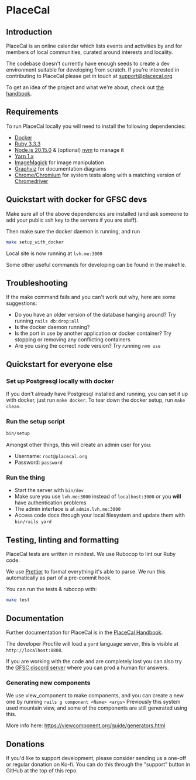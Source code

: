 # PlaceCal

## Introduction

PlaceCal is an online calendar which lists events and activities by and for members of local communities, curated around interests and locality.

The codebase doesn't currently have enough seeds to create a dev environment suitable for developing from scratch. If you're interested in contributing to PlaceCal please get in touch at support@placecal.org

To get an idea of the project and what we're about, check out [the handbook](https://handbook.placecal.org/).

## Requirements

To run PlaceCal locally you will need to install the following dependencies:

- [Docker](https://docs.docker.com/get-docker/)
- [Ruby 3.3.3](https://www.ruby-lang.org/)
- [Node.js 20.15.0](https://nodejs.org/en/download) & (optional) [nvm](https://github.com/nvm-sh/nvm) to manage it
- [Yarn 1.x](https://classic.yarnpkg.com/lang/en/)
- [ImageMagick](https://imagemagick.org/index.php) for image manipulation
- [Graphviz](https://voormedia.github.io/rails-erd/install.html) for documentation diagrams
- [Chrome/Chromium](https://www.chromium.org/chromium-projects/) for system tests along with a matching version of [Chromedriver](https://chromedriver.chromium.org/)

## Quickstart with docker for GFSC devs

Make sure all of the above dependencies are installed (and ask someone to add your public ssh key to the servers if you are staff).

Then make sure the docker daemon is running, and run

```sh
make setup_with_docker
```

Local site is now running at `lvh.me:3000`

Some other useful commands for developing can be found in the makefile.

## Troubleshooting

If the make command fails and you can't work out why, here are some suggestions:

- Do you have an older version of the database hanging around? Try running `rails db:drop:all`
- Is the docker daemon running?
- Is the port in use by another application or docker container? Try stopping or removing any conflicting containers
- Are you using the correct node version? Try running `nvm use`

## Quickstart for everyone else

### Set up Postgresql locally with docker

If you don't already have Postgresql installed and running, you can set it up with docker, just run `make docker`. To tear down the docker setup, run `make clean`.

### Run the setup script

```sh
bin/setup
```

Amongst other things, this will create an admin user for you:

- Username: `root@placecal.org`
- Password: `password`

### Run the thing

- Start the server with `bin/dev`
- Make sure you use `lvh.me:3000` instead of `localhost:3000` or you **will** have authentication problems
- The admin interface is at `admin.lvh.me:3000`
- Access code docs through your local filesystem and update them with `bin/rails yard`

## Testing, linting and formatting

PlaceCal tests are written in minitest. We use Rubocop to lint our Ruby code.

We use [Prettier](https://prettier.io/) to format everything it's able to parse. We run this automatically as part of a pre-commit hook.

You can run the tests & rubocop with:

```sh
make test
```

## Documentation

Further documentation for PlaceCal is in the [PlaceCal Handbook](https://handbook.placecal.org/).

The developer Procfile will load a `yard` language server, this is visible at `http://localhost:8808`.

If you are working with the code and are completely lost you can also try the [GFSC discord server](http://discord.gfsc.studio) where you can prod a human for answers.

### Generating new components

We use view_component to make components, and you can create a new one by running `rails g component <Name> <args>`
Previously this system used mountain view, and some of the components are still generated using this.

More info here: https://viewcomponent.org/guide/generators.html

## Donations

If you'd like to support development, please consider sending us a one-off or regular donation on Ko-fi. You can do this through the "support" button in GitHub at the top of this repo.
